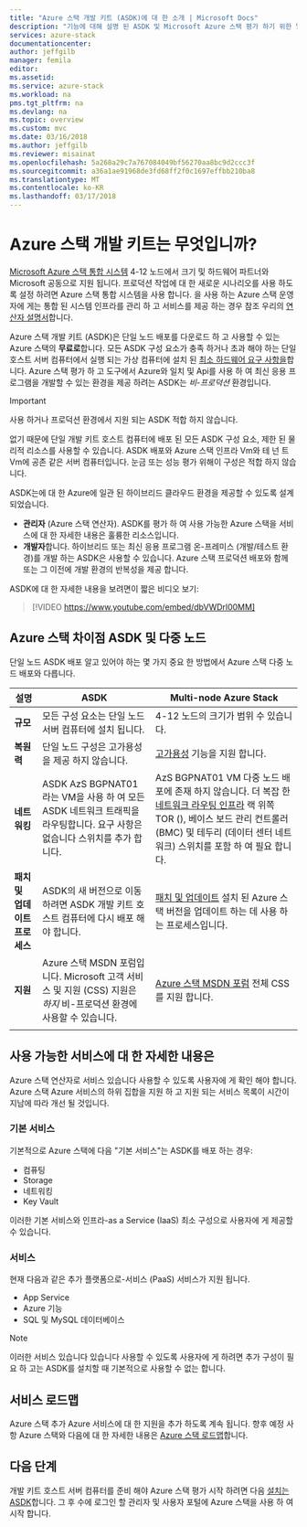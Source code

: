 ```yaml
---
title: "Azure 스택 개발 키트 (ASDK)에 대 한 소개 | Microsoft Docs"
description: "기능에 대해 설명 된 ASDK 및 Microsoft Azure 스택 평가 하기 위한 일반적인 사용 사례입니다."
services: azure-stack
documentationcenter: 
author: jeffgilb
manager: femila
editor: 
ms.assetid: 
ms.service: azure-stack
ms.workload: na
pms.tgt_pltfrm: na
ms.devlang: na
ms.topic: overview
ms.custom: mvc
ms.date: 03/16/2018
ms.author: jeffgilb
ms.reviewer: misainat
ms.openlocfilehash: 5a268a29c7a767084049bf56270aa8bc9d2ccc3f
ms.sourcegitcommit: a36a1ae91968de3fd68ff2f0c1697effbb210ba8
ms.translationtype: MT
ms.contentlocale: ko-KR
ms.lasthandoff: 03/17/2018
---
```

# <a name="what-is-the-azure-stack-development-kit"></a>Azure 스택 개발 키트는 무엇입니까?
[Microsoft Azure 스택 통합 시스템](.\.\azure-stack-poc.md) 4-12 노드에서 크기 및 하드웨어 파트너와 Microsoft 공동으로 지원 됩니다. 프로덕션 작업에 대 한 새로운 시나리오를 사용 하도록 설정 하려면 Azure 스택 통합 시스템을 사용 합니다. 을 사용 하는 Azure 스택 운영자에 게는 통합 된 시스템 인프라를 관리 하 고 서비스를 제공 하는 경우 참조 우리의 [연산자 설명서](https://docs.microsoft.com/azure/azure-stack)합니다.

Azure 스택 개발 키트 (ASDK)은 단일 노드 배포를 다운로드 하 고 사용할 수 있는 Azure 스택의 **무료로**합니다. 모든 ASDK 구성 요소가 충족 하거나 초과 해야 하는 단일 호스트 서버 컴퓨터에서 실행 되는 가상 컴퓨터에 설치 된 [최소 하드웨어 요구 사항을](asdk-deploy-considerations.md#hardware)합니다. Azure 스택 평가 하 고 도구에서 Azure와 일치 및 Api를 사용 하 여 최신 응용 프로그램을 개발할 수 있는 환경을 제공 하려는 ASDK는 *비-프로덕션* 환경입니다. 

> [!IMPORTANT]
> 사용 하거나 프로덕션 환경에서 지원 되는 ASDK 적합 하지 않습니다.

없기 때문에 단일 개발 키트 호스트 컴퓨터에 배포 된 모든 ASDK 구성 요소, 제한 된 물리적 리소스를 사용할 수 있습니다. ASDK 배포와 Azure 스택 인프라 Vm와 테 넌 트 Vm에 공존 같은 서버 컴퓨터입니다. 눈금 또는 성능 평가 위해이 구성은 적합 하지 않습니다.

ASDK는에 대 한 Azure에 일관 된 하이브리드 클라우드 환경을 제공할 수 있도록 설계 되었습니다.
- **관리자** (Azure 스택 연산자). ASDK를 평가 하 여 사용 가능한 Azure 스택을 서비스에 대 한 자세한 내용은 훌륭한 리소스입니다.
- **개발자**합니다. 하이브리드 또는 최신 응용 프로그램 온-프레미스 (개발/테스트 환경)를 개발 하는 ASDK은 사용할 수 있습니다. Azure 스택 프로덕션 배포와 함께 또는 그 이전에 개발 환경의 반복성을 제공 합니다. 

ASDK에 대 한 자세한 내용을 보려면이 짧은 비디오 보기:

> [!VIDEO https://www.youtube.com/embed/dbVWDrl00MM]


## <a name="asdk-and-multi-node-azure-stack-differences"></a>Azure 스택 차이점 ASDK 및 다중 노드
단일 노드 ASDK 배포 알고 있어야 하는 몇 가지 중요 한 방법에서 Azure 스택 다중 노드 배포와 다릅니다.

|설명|ASDK|Multi-node Azure Stack|
|-----|-----|-----|
|**규모**|모든 구성 요소는 단일 노드 서버 컴퓨터에 설치 됩니다.|4-12 노드의 크기가 범위 수 있습니다.|
|**복원력**|단일 노드 구성은 고가용성을 제공 하지 않습니다.|[고가용성](.\.\azure-stack-key-features.md#high-availability-for-azure-stack) 기능을 지원 합니다.|
|**네트워킹**|ASDK AzS BGPNAT01 라는 VM을 사용 하 여 모든 ASDK 네트워크 트래픽을 라우팅합니다. 요구 사항은 없습니다 스위치를 추가 합니다.|AzS BGPNAT01 VM 다중 노드 배포에 존재 하지 않습니다. 더 복잡 한 [네트워크 라우팅 인프라](.\.\azure-stack-network.md#network-infrastructure) 랙 위쪽 TOR (), 베이스 보드 관리 컨트롤러 (BMC) 및 테두리 (데이터 센터 네트워크) 스위치를 포함 하 여 필요 합니다.|
|**패치 및 업데이트 프로세스**|ASDK의 새 버전으로 이동 하려면 ASDK 개발 키트 호스트 컴퓨터에 다시 배포 해야 합니다.|[패치 및 업데이트](.\.\azure-stack-updates.md) 설치 된 Azure 스택 버전을 업데이트 하는 데 사용 하는 프로세스입니다.|
|**지원**|Azure 스택 MSDN 포럼입니다. Microsoft 고객 서비스 및 지원 (CSS) 지원은 *하지* 비-프로덕션 환경에 사용할 수 있습니다.|[Azure 스택 MSDN 포럼](https://social.msdn.microsoft.com/Forums/en-US/home?forum=AzureStack) 전체 CSS를 지원 합니다.|
| | |

## <a name="learn-about-available-services"></a>사용 가능한 서비스에 대 한 자세한 내용은
Azure 스택 연산자로 서비스 있습니다 사용할 수 있도록 사용자에 게 확인 해야 합니다. Azure 스택 Azure 서비스의 하위 집합을 지원 하 고 지원 되는 서비스 목록이 시간이 지남에 따라 개선 될 것입니다.

### <a name="foundational-services"></a>기본 서비스
기본적으로 Azure 스택에 다음 "기본 서비스"는 ASDK를 배포 하는 경우:
- 컴퓨팅
- Storage
- 네트워킹
- Key Vault

이러한 기본 서비스와 인프라-as a Service (IaaS) 최소 구성으로 사용자에 게 제공할 수 있습니다.

### <a name="additional-services"></a>서비스
현재 다음과 같은 추가 플랫폼으로-서비스 (PaaS) 서비스가 지원 됩니다.
- App Service
- Azure 기능
- SQL 및 MySQL 데이터베이스

> [!NOTE]
> 이러한 서비스 있습니다 있습니다 사용할 수 있도록 사용자에 게 하려면 추가 구성이 필요 하 고는 ASDK를 설치할 때 기본적으로 사용할 수 없는 합니다.

## <a name="service-roadmap"></a>서비스 로드맵
Azure 스택 추가 Azure 서비스에 대 한 지원을 추가 하도록 계속 됩니다. 향후 예정 사항 Azure 스택와 다음에 대 한 자세한 내용은 [Azure 스택 로드맵](https://azure.microsoft.com/roadmap/?tag=azure-stack)합니다. 


## <a name="next-steps"></a>다음 단계
개발 키트 호스트 서버 컴퓨터를 준비 해야 Azure 스택 평가 시작 하려면 다음 [설치는 ASDK](asdk-deploy.md)합니다. 그 후 수에 로그인 할 관리자 및 사용자 포털에 Azure 스택을 사용 하 여 시작 합니다.